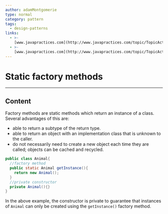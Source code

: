 ```yaml
---
author: adamMontgomerie
type: normal
category: pattern
tags:
  - design-patterns
links:
  - >-
    [www.javapractices.com](http://www.javapractices.com/topic/TopicAction.do?Id=21){website}
  - >-
    [www.javapractices.com](http://www.javapractices.com/topic/TopicAction.do?Id=40){website}
---
```


# Static factory methods


---

## Content

Factory methods are static methods which return an instance of a class. Several advantages of this are:

- able to return a subtype of the return type.
- able to return an object with an implementation class that is unknown to the caller.
- do not necessarily need to create a new object each time they are called; objects can be cached and recycled.

```java
public class Animal{
  //factory method
  public static Animal getInstance(){
    return new Animal();
  }
  //private constructor
  private Animal(){}
}
```

In the above example, the constructor is private to guarantee that instances of `Animal` can only be created using the `getInstance()` factory method.
